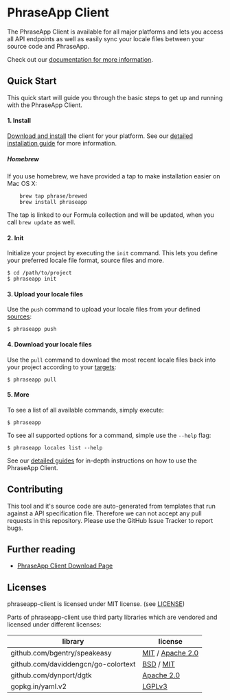 # PhraseApp Client

The PhraseApp Client is available for all major platforms and lets you access all API endpoints as well as easily sync your locale files between your source code and PhraseApp.

Check out our [documentation for more information](https://help.phrase.com/phraseapp-for-developers/phraseapp-client/phraseapp-in-your-terminal).

## Quick Start

This quick start will guide you through the basic steps to get up and running with the PhraseApp Client.

#### 1. Install

[Download and install](https://phrase.com/cli) the client for your platform. See our [detailed installation guide](https://help.phrase.com/phraseapp-for-developers/phraseapp-client/installation) for more information.

##### Homebrew

If you use homebrew, we have provided a tap to make installation easier on Mac OS X:

        brew tap phrase/brewed
        brew install phraseapp

The tap is linked to our Formula collection and will be updated, when you call `brew update` as well.

#### 2. Init

Initialize your project by executing the `init` command. This lets you define your preferred locale file format, source files and more.

    $ cd /path/to/project
    $ phraseapp init

#### 3. Upload your locale files

Use the `push` command to upload your locale files from your defined [sources](https://help.phrase.com/phraseapp-for-developers/phraseapp-client/configuration#push):

    $ phraseapp push

#### 4. Download your locale files

Use the `pull` command to download the most recent locale files back into your project according to your [targets](https://help.phrase.com/phraseapp-for-developers/phraseapp-client/configuration#pull):

    $ phraseapp pull

#### 5. More

To see a list of all available commands, simply execute:

    $ phraseapp

To see all supported options for a command, simple use the `--help` flag:

    $ phraseapp locales list --help

See our [detailed guides](https://help.phrase.com/phraseapp-for-developers/phraseapp-client/phraseapp-in-your-terminal) for in-depth instructions on how to use the PhraseApp Client.

## Contributing

This tool and it's source code are auto-generated from templates that run against a API specification file. Therefore we can not accept any pull requests in this repository. Please use the GitHub Issue Tracker to report bugs.

## Further reading
* [PhraseApp Client Download Page](https://phrase.com/cli)

## Licenses

phraseapp-client is licensed under MIT license. (see [LICENSE](LICENSE))

Parts of phraseapp-client use third party libraries which are vendored and licensed under different licenses:

library | license
---|---
github.com/bgentry/speakeasy | [MIT](https://opensource.org/licenses/mit-license.php) / [Apache 2.0](https://github.com/bgentry/speakeasy/blob/master/LICENSE_WINDOWS)
github.com/daviddengcn/go-colortext | [BSD](https://github.com/daviddengcn/go-colortext/blob/master/LICENSE) / [MIT](https://github.com/daviddengcn/go-colortext/blob/master/LICENSE)
github.com/dynport/dgtk | [Apache 2.0](https://github.com/dynport/dgtk/blob/master/LICENSE)
gopkg.in/yaml.v2 | [LGPLv3](https://github.com/go-yaml/yaml/blob/v2/LICENSE)
